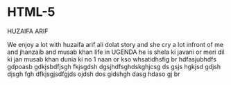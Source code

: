 # HTML-5
HUZAIFA ARIF 
<br>

We enjoy a lot with huzaifa arif ali dolat story and she cry a lot infront of me and jhanzaib and musab khan life in UGENDA he is shela ki javani or meri dil ki jan musab khan dunia ki no 1 naan or kso whsatidhsfig 
br
hdfasjubhdfs gdpoasb gdkjsbdfjsgh fkjsgdsh dgsjhdfsghdskghjcsg ds gsjs hgkjsd gdjsh djsgh fgh dfkjsgjsdfgjds ojdsh dos gidshgh dasg hdaso gj 
br

